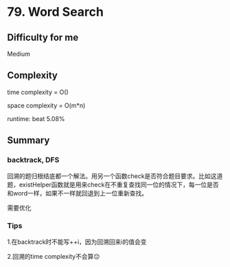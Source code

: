 # 79. Word Search
## Difficulty for me
Medium

## Complexity
time complexity = O()

space complexity = O(m*n)

runtime: beat 5.08%

## Summary
### backtrack, DFS
回溯的题归根结底都一个解法。用另一个函数check是否符合题目要求。比如这道题，existHelper函数就是用来check在不重复查找同一位的情况下，每一位是否和word一样，如果不一样就回退到上一位重新查找。

需要优化

### Tips
1.在backtrack时不能写++i，因为回溯回来i的值会变

2.回溯的time complexity不会算😔